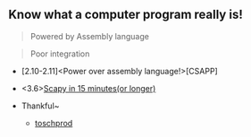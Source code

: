 ## Know what a computer program really is!

> Powered by Assembly language

> Poor integration

- [2.10-2.11]<Power over assembly language!>[CSAPP]

- <3.6>[Scapy in 15 minutes(or longer)](https://github.com/secdev/scapy/blob/master/doc/notebooks/Scapy%20in%2015%20minutes.ipynb)

- Thankful~
  - [toschprod](https://toschprod.wordpress.com/category/tutorials/)
